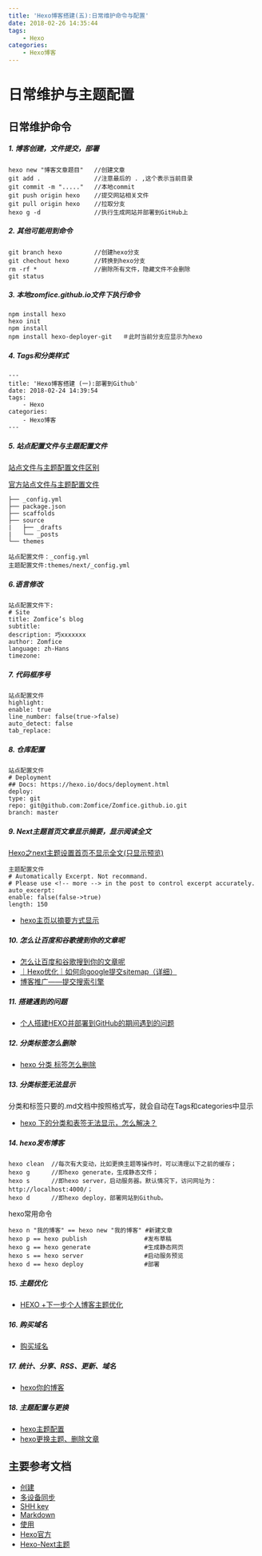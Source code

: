 ```yaml
---
title: 'Hexo博客搭建(五):日常维护命令与配置'
date: 2018-02-26 14:35:44
tags:
	- Hexo
categories:
	- Hexo博客
---
```


# 日常维护与主题配置

## 日常维护命令

##### 1. 博客创建，文件提交，部署

	hexo new "博客文章题目"	//创建文章
	git add . 				//注意最后的 . ,这个表示当前目录
	git commit -m "....."	//本地commit
	git push origin hexo   	//提交网站相关文件
	git pull origin hexo	//拉取分支
	hexo g -d 				//执行生成网站并部署到GitHub上

##### 2. 其他可能用到命令

	git branch hexo   		//创建hexo分支
	git chechout hexo   	//转换到hexo分支
	rm -rf *   				//删除所有文件，隐藏文件不会删除
	git status
 
##### 3. 本地zomfice.github.io文件下执行命令
	
	npm install hexo 
	hexo init 
	npm install 
	npm install hexo-deployer-git   ＃此时当前分支应显示为hexo
	
##### 4. Tags和分类样式

	---
	title: 'Hexo博客搭建 (一):部署到Github'
	date: 2018-02-24 14:39:54
	tags:
		- Hexo
	categories:
		- Hexo博客
	---

##### 5. 站点配置文件与主题配置文件

[站点文件与主题配置文件区别](https://juejin.im/post/5a6ee00ef265da3e4b770ac1)

[官方站点文件与主题配置文件](http://theme-next.iissnan.com/getting-started.html)

	├── _config.yml
	├── package.json
	├── scaffolds
	├── source
	|   ├── _drafts
	|   └── _posts
	└── themes
	
	站点配置文件：_config.yml
	主题配置文件:themes/next/_config.yml
	
##### 6.语言修改
	
	站点配置文件下:
	# Site
	title: Zomfice’s blog
	subtitle:
	description: 巧xxxxxxx
	author: Zomfice
	language: zh-Hans
	timezone:

##### 7. 代码框序号

	站点配置文件
	highlight:
	enable: true
	line_number: false(true->false)
	auto_detect: false
	tab_replace:

##### 8. 仓库配置

	站点配置文件
	# Deployment
	## Docs: https://hexo.io/docs/deployment.html
	deploy:
	type: git
	repo: git@github.com:Zomfice/Zomfice.github.io.git
	branch: master

##### 9. Next主题首页文章显示摘要，显示阅读全文

[Hexo之next主题设置首页不显示全文(只显示预览)](https://www.jianshu.com/p/393d067dba8d)

	主题配置文件
	# Automatically Excerpt. Not recommand.
	# Please use <!-- more --> in the post to control excerpt accurately.
	auto_excerpt:
	enable: false(false->true)
	length: 150
	
* [hexo主页以摘要方式显示](https://ohmyarch.github.io/2014/12/24/Hexo%E4%B8%BB%E9%A1%B5%E6%98%BE%E7%A4%BA%E6%91%98%E8%A6%81/)
	
##### 10. 怎么让百度和谷歌搜到你的文章呢

* [怎么让百度和谷歌搜到你的文章呢](http://lijialalala.github.io/2016/04/05/hexoxo-usage/)
* [｜Hexo优化｜如何向google提交sitemap（详细）](http://fionat.github.io/blog/2013/10/23/sitemap/)
* [博客推广——提交搜索引擎](http://selfboot.cn/2014/12/21/add_blog_to_google/)

##### 11. 搭建遇到的问题

* [个人搭建HEXO并部署到GitHub的期间遇到的问题](http://lijialalala.github.io/2016/04/05/hexoxo-usage/)

##### 12. 分类标签怎么删除 

* [hexo 分类 标签怎么删除](https://segmentfault.com/q/1010000007070284)

##### 13. 分类标签无法显示

分类和标签只要的.md文档中按照格式写，就会自动在Tags和categories中显示

* [hexo 下的分类和表签无法显示，怎么解决？](https://www.zhihu.com/question/29017171)

##### 14. hexo发布博客

	hexo clean  //每次有大变动，比如更换主题等操作时，可以清理以下之前的缓存；  
	hexo g  	//即hexo generate，生成静态文件；
	hexo s  	//即hexo server，启动服务器。默认情况下，访问网址为： http://localhost:4000/； 
	hexo d  	//即hexo deploy，部署网站到Github。

hexo常用命令

	hexo n "我的博客" == hexo new "我的博客" #新建文章
	hexo p == hexo publish 				  #发布草稿
	hexo g == hexo generate               #生成静态网页
	hexo s == hexo server 				  #启动服务预览
	hexo d == hexo deploy                 #部署
	
##### 15. 主题优化

* [HEXO +下一步个人博客主题优化](https://www.jianshu.com/p/efbeddc5eb19)

##### 16. 购买域名

* [购买域名](https://www.jianshu.com/p/05289a4bc8b2)

##### 17. 统计、分享、RSS、更新、域名

* [hexo你的博客](http://ibruce.info/2013/11/22/hexo-your-blog/)

##### 18. 主题配置与更换

* [hexo主题配置](http://theme-next.iissnan.com/theme-settings.html)
* [hexo更换主题、删除文章](http://oakland.github.io/2016/04/30/hexo-%E5%A6%82%E4%BD%95%E6%9B%B4%E6%8D%A2%E4%B8%BB%E9%A2%98%E3%80%81%E5%88%A0%E9%99%A4%E6%96%87%E7%AB%A0/)

## 主要参考文档

* [创建](https://www.jianshu.com/p/dd9244bbc550)
* [多设备同步](https://www.jianshu.com/p/6fb0b287f950)
* [SHH key](https://www.cnblogs.com/ayseeing/p/3572582.html)
* [Markdown](https://www.jianshu.com/p/1e402922ee32)
* [使用](http://dontcry2013.github.io/2016/03/02/hexo-change-workstation/)
* [Hexo官方](https://hexo.io/docs/)
* [Hexo-Next主题](https://hexo.io/zh-cn/docs/themes.html)


